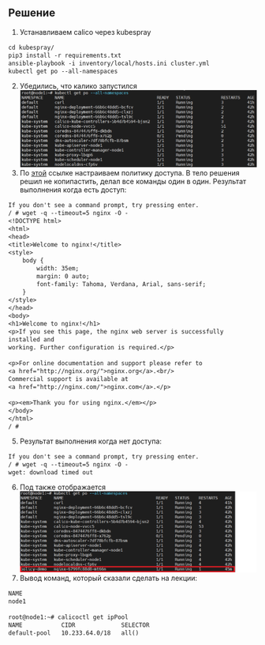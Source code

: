## Решение
1. Устанавливаем calico через kubespray
``` git clone https://github.com/kubernetes-sigs/kubespray.git
cd kubespray/
pip3 install -r requirements.txt
ansible-playbook -i inventory/local/hosts.ini cluster.yml
kubectl get po --all-namespaces
```
2. Убедились, что калико запустился ![get po.png](https://github.com/loshkarevev/Homeworks/blob/main/12.5%20%D0%A1%D0%B5%D1%82%D0%B5%D0%B2%D1%8B%D0%B5%20%D1%80%D0%B5%D1%88%D0%B5%D0%BD%D0%B8%D1%8F%20CNI/get%20po.png)
3. По [этой](https://docs.projectcalico.org/security/tutorials/kubernetes-policy-basic) ссылке настраиваем политику доступа. В тело решения решил не копипастить, делал все команды один в один.
Результат выполнения когда есть доступ:
```root@node1:~# kubectl run --namespace=policy-demo access --rm -ti --image busybox /bin/sh
If you don't see a command prompt, try pressing enter.
/ # wget -q --timeout=5 nginx -O -
<!DOCTYPE html>
<html>
<head>
<title>Welcome to nginx!</title>
<style>
    body {
        width: 35em;
        margin: 0 auto;
        font-family: Tahoma, Verdana, Arial, sans-serif;
    }
</style>
</head>
<body>
<h1>Welcome to nginx!</h1>
<p>If you see this page, the nginx web server is successfully installed and
working. Further configuration is required.</p>

<p>For online documentation and support please refer to
<a href="http://nginx.org/">nginx.org</a>.<br/>
Commercial support is available at
<a href="http://nginx.com/">nginx.com</a>.</p>

<p><em>Thank you for using nginx.</em></p>
</body>
</html>
/ # 
```
5. Результат выполнения когда нет доступа:
```root@node1:~# kubectl run --namespace=policy-demo cant-access --rm -ti --image busybox /bin/sh
If you don't see a command prompt, try pressing enter.
/ # wget -q --timeout=5 nginx -O -
wget: download timed out
```
6. Под также отображается ![get po+nginx.png](https://github.com/loshkarevev/Homeworks/blob/main/12.5%20%D0%A1%D0%B5%D1%82%D0%B5%D0%B2%D1%8B%D0%B5%20%D1%80%D0%B5%D1%88%D0%B5%D0%BD%D0%B8%D1%8F%20CNI/get%20po%2Bnginx.png)
7. Вывод команд, который сказали сделать на лекции:
```root@node1:~# calicoctl get nodes
NAME
node1

root@node1:~# calicoctl get ipPool
NAME           CIDR             SELECTOR
default-pool   10.233.64.0/18   all()
```
